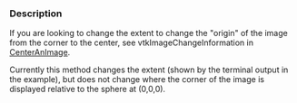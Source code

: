 ### Description

If you are looking to change the extent to change the "origin" of the image from the corner to the center, see vtkImageChangeInformation in [CenterAnImage](../../Images/CenterAnImage).

Currently this method changes the extent (shown by the terminal output in the example), but does not change where the corner of the image is displayed relative to the sphere at (0,0,0).
